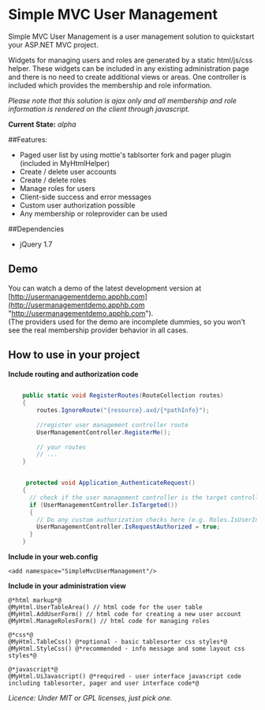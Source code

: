 # Simple MVC User Management 
Simple MVC User Management is a user management solution to quickstart your ASP.NET MVC project.

Widgets for managing users and roles are generated by a static html/js/css helper. These widgets can be included in any existing administration page and there is no need to create additional views or areas. 
One controller is included which provides the membership and role information. 

*Please note that this solution is ajax only and all membership and role information is rendered on the client through javascript.*

**Current State:** *alpha*

##Features:
- Paged user list by using mottie's tablsorter fork and pager plugin (included in MyHtmlHelper)
- Create / delete user accounts
- Create / delete roles
- Manage roles for users
- Client-side success and error messages 
- Custom user authorization possible
- Any membership or roleprovider can be used

##Dependencies
- jQuery 1.7
 
## Demo
You can watch a demo of the latest development version at [http://usermanagementdemo.apphb.com](http://usermanagementdemo.apphb.com "http://usermanagementdemo.apphb.com").  
(The providers used for the demo are incomplete dummies, so you won't see the real membership provider behavior in all cases.

## How to use in your project 
**Include routing and authorization code**

```csharp
	
	public static void RegisterRoutes(RouteCollection routes)
	{
		routes.IgnoreRoute("{resource}.axd/{*pathInfo}");
		
		//register user management controller route
		UserManagementController.RegisterMe();
      
        // your routes 
	    // ...
    }


	 protected void Application_AuthenticateRequest()
    {
      // check if the user management controller is the target controller for this request
      if (UserManagementController.IsTargeted())
      {
        // Do any custom authorization checks here (e.g. Roles.IsUserInRole("Admin")) 
        UserManagementController.IsRequestAuthorized = true;
      }
    }
```

**Include in your web.config**

	<add namespace="SimpleMvcUserManagement"/>

**Include in your administration view**

	@*html markup*@
	@MyHtml.UserTableArea() // html code for the user table
	@MyHtml.AddUserForm() // html code for creating a new user account
	@MyHtml.ManageRolesForm() // html code for managing roles
	
	@*css*@
	@MyHtml.TableCss() @*optional - basic tablesorter css styles*@
	@MyHtml.StyleCss() @*recommended - info message and some layout css styles*@
	
	@*javascript*@
	@MyHtml.UiJavascript() @*required - user interface javascript code including tablesorter, pager and user interface code*@
	

*Licence: Under MIT or GPL licenses, just pick one.*